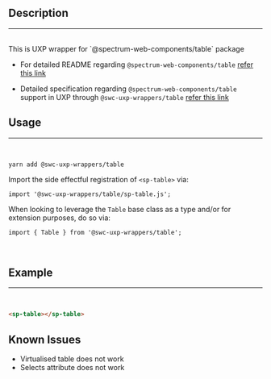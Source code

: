 ## Description

---

<br />
This is UXP wrapper for `@spectrum-web-components/table` package 
<br />

-   For detailed README regarding `@spectrum-web-components/table` [refer this link](https://www.npmjs.com/package/@spectrum-web-components/table/v/0.37.0)

-   Detailed specification regarding `@spectrum-web-components/table` support in UXP through `@swc-uxp-wrappers/table` [refer this link](https://developer.adobe.com/photoshop/uxp/2022/uxp-api/reference-spectrum/swc/)

## Usage

---

<br />

```
yarn add @swc-uxp-wrappers/table
```

Import the side effectful registration of `<sp-table>` via:

```
import '@swc-uxp-wrappers/table/sp-table.js';
```

When looking to leverage the `Table` base class as a type and/or for extension purposes, do so via:

```
import { Table } from '@swc-uxp-wrappers/table';
```

<br />

## Example

---

<br />

```html
<sp-table></sp-table>
```
## Known Issues
- Virtualised table does not work
- Selects attribute does not work

